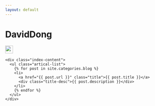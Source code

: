 ```yaml
---
layout: default
---
```


<body>
  <div class="index-wrapper">
    <div class="aside">
      <div class="info-card">
        <h1>DavidDong</h1>
        <a href="http://weibo.com/beiyuu/" target="_blank"><img src="http://www.weibo.com/favicon.ico" alt="" width="25"/></a>
      </div>
      <div id="particles-js"></div>
    </div>

    <div class="index-content">
      <ul class="artical-list">
        {% for post in site.categories.blog %}
        <li>
          <a href="{{ post.url }}" class="title">{{ post.title }}</a>
          <div class="title-desc">{{ post.description }}</div>
        </li>
        {% endfor %}
      </ul>
    </div>
  </div>
</body>
